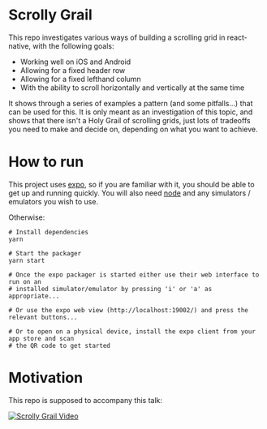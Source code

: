 # Scrolly Grail

This repo investigates various ways of building a scrolling grid in react-native, with the following goals:

- Working well on iOS and Android
- Allowing for a fixed header row
- Allowing for a fixed lefthand column
- With the ability to scroll horizontally and vertically at the same time

It shows through a series of examples a pattern (and some pitfalls...) that can be used for this. It is only meant as an investigation of this topic, and shows that there isn't a Holy Grail of scrolling grids,
just lots of tradeoffs you need to make and decide on, depending on what you want to achieve.

# How to run

This project uses [expo](https://expo.io), so if you are familiar with it, you should be able to get up and running quickly. You will also need [node](https://nodejs.org) and any simulators / emulators you wish to use.

Otherwise:

```
# Install dependencies
yarn

# Start the packager
yarn start

# Once the expo packager is started either use their web interface to run on an
# installed simulator/emulator by pressing 'i' or 'a' as appropriate...

# Or use the expo web view (http://localhost:19002/) and press the relevant buttons...

# Or to open on a physical device, install the expo client from your app store and scan
# the QR code to get started

```

# Motivation

This repo is supposed to accompany this talk:

[![Scrolly Grail Video](https://img.youtube.com/vi/NHQXLHwpImU/0.jpg)](https://www.youtube.com/watch?v=NHQXLHwpImU)
